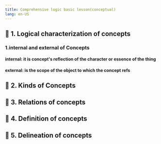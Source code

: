 ```yaml
---
title: Comprehensive logic basic lesson(conceptual)
lang: en-US
---
```


## 📄 1. Logical characterization of concepts


### 1.internal and external of Concepts

#### internal: it is concept's reflection of the character or essence of the thing
#### external: is the scope of the object to which the concept refs

## 📄 2. Kinds of Concepts

## 📄 3. Relations of concepts

## 📄 4. Definition of concepts

## 📄 5. Delineation of concepts

